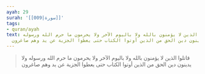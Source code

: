 ```yaml
---
ayah: 29
surah: '[[009|سورة]]'
tags:
- quran/ayah
text: قاتلوا الذين لا يؤمنون بالله ولا باليوم الآخر ولا يحرمون ما حرم الله ورسوله
  ولا يدينون دين الحق من الذين أوتوا الكتاب حتى يعطوا الجزية عن يد وهم صاغرون
---
```

> قاتلوا الذين لا يؤمنون بالله ولا باليوم الآخر ولا يحرمون ما حرم الله ورسوله ولا يدينون دين الحق من الذين أوتوا الكتاب حتى يعطوا الجزية عن يد وهم صاغرون
